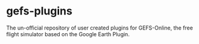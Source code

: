 gefs-plugins
============

The un-official repository of user created plugins for GEFS-Online, the free flight simulator based on the Google Earth Plugin.
